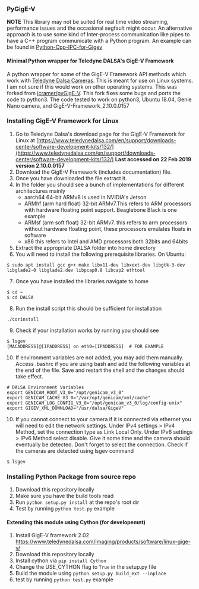 ### PyGigE-V
**NOTE** This library may not be suited for real time video streaming, performance issues and the occasional segfault might occur. An alternative approach is to use some kind of Inter-process communication like pipes to have a C++ program communicate with a Python program. An example can be found in [Python-Cpp-IPC-for-Gigev](https://github.com/JSeam2/Python-Cpp-IPC-for-Gigev)

#### Minimal Python wrapper for Teledyne DALSA's GigE-V Framework
A python wrapper for some of the GigE-V Framework API methods which work with [Teledyne Dalsa Cameras](https://www.teledynedalsa.com). 
This is meant for use on Linux systems. I am not sure if this would work on other operating systems. 
This was forked from [jcramer/pyGigE-V](https://github.com/jcramer/pyGigE-V). 
This fork fixes some bugs and ports the code to python3.
The code tested to work on python3, Ubuntu 18.04, Genie Nano camera, and GigE-V-Framework\_2.10.0.0157 

### Installing GigE-V Framework for Linux
1. Go to Teledyne Dalsa's download page for the GigE-V Framework for Linux at [https://www.teledynedalsa.com/en/support/downloads-center/software-development-kits/132/](https://www.teledynedalsa.com/en/support/downloads-center/software-development-kits/132/) __Last accessed on 22 Feb 2019 version 2.10.0.0157__
2. Download the GigE-V Framework (includes documentation) file.
3. Once you have downloaded the file extract it.
4. In the folder you should see a bunch of implementations for different architectures mainly
    - aarch64 64-bit ARMv8 is used in NVIDIA's Jetson
    - ARMhf (arm hard float) 32-bit ARMv7.This refers to ARM processors with hardware floating point support. Beaglebone Black is one example
    - ARMsf (arm soft float) 32-bit ARMv7. this refers to arm processors without hardware floating point, these processors emulates floats in software 
    - x86 this refers to Intel and AMD processors both 32bits and 64bits
5. Extract the appropriate DALSA folder into home directory
6. You will need to install the following prerequisite libraries. On Ubuntu:
```
$ sudo apt install gcc g++ make libx11-dev libxext-dev libgtk-3-dev libglade2-0 libglade2.dev libpcap0.8 libcap2 ethtool
```
7. Once you have installed the libraries navigate to home
```
$ cd ~
$ cd DALSA
``` 
8. Run the install script this should be sufficient for installation
```
./corinstall
```
9. Check if your installation works by running you should see
```
$ lsgev
[MACADDRESS]@[IPADDRESS] on eth0=[IPADDRESS]  # FOR EXAMPLE
```
10. If environment variables are not added, you may add them manually. Access .bashrc if you are using bash and add the following variables at the end of the file. Save and restart the shell and the changes should take effect.
```
# DALSA Environment Variables
export GENICAM_ROOT_V3_0="/opt/genicam_v3_0"
export GENICAM_CACHE_V3_0="/var/opt/genicam/xml/cache"
export GENICAM_LOG_CONFIG_V3_0="/opt/genicam_v3_0/log/config-unix"
export GIGEV_XML_DOWNLOAD="/usr/dalsa/GigeV"
```

10. If you cannot connect to your camera if it is connected via ethernet you will need to edit the network settings. Under IPv4 settings > IPv4 Method, set the connection type as Link Local Only. Under IPv6 settings > IPv6 Method select disable. Give it some time and the camera should eventually be detected. Don't forget to select the connection. Check if the cameras are detected using lsgev command
```
$ lsgev
```

### Installing Python Package from source repo
1.  Download this repository locally
2.  Make sure you have the build tools read
3.  Run `python setup.py install` at the repo's root dir
4.  Test by running `python test.py` example

#### Extending this module using Cython (for developemnt) 
1.  Install GigE-V framework 2.02 https://www.teledynedalsa.com/imaging/products/software/linux-gige-v/
2.  Download this repository locally
3.  Install cython via `pip install Cython`
4.  Change the USE_CYTHON flag to `True` in the setup.py file
5.  Build the module using `python setup.py build_ext --inplace`
6.  test by running `python test.py` example

